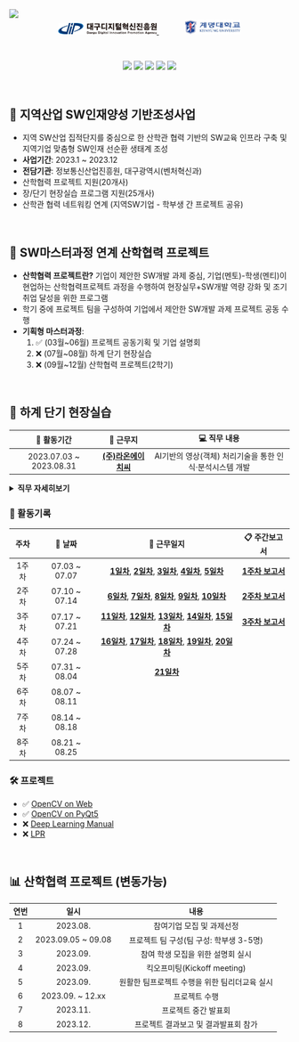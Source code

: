 <img src="https://capsule-render.vercel.app/api?type=waving&height=250&section=header&fontSize=50&color=timeAuto&fontAlignY=36&text=👨🏻‍💼%202023%20산학협력%20프로젝트&desc=지역산업%20SW인재양성%20기반조성사업&descAlignY=54&descAlign=67" />


<div align="center">
    <a href="https://www.dip.or.kr/home/business/sw/swtalentdevelop/view.ubs?business.fidx=5">
        <img src="./img/dip_logo.svg" width="35%"/>
    </a>
    &emsp;&emsp;&emsp;
    <a href="https://www.kmu.ac.kr/uni/main/main.jsp">
        <img src="./img/kmu_logo.jpg" width="20%"/>
    </a>
</div>

&emsp;

<div align="center">
    <img src="https://img.shields.io/badge/Python-3776AB?style=flat&logo=Python&logoColor=white"/>
    <img src="https://img.shields.io/badge/OpenCV-5C3EE8?style=flat&logo=OpenCV&logoColor=white"/>
    <img src="https://img.shields.io/badge/PyTorch-EE4C2C?style=flat&logo=Pytorch&logoColor=white"/>
    <img src="https://img.shields.io/badge/YOLO-00FFFF?style=flat&logo=YOLO&&logoColor=black"/>
    <img src="https://img.shields.io/badge/Colab-F9AB00?style=flat&logo=GoogleColab&logoColor=white"/>
    
</div>

&emsp;

## 📢 지역산업 SW인재양성 기반조성사업
- 지역 SW산업 집적단지를 중심으로 한 산학관 협력 기반의 SW교육 인프라 구축 및 지역기업 맞춤형 SW인재 선순환 생태계 조성
- **사업기간**: 2023.1 ~ 2023.12
- **전담기관**: 정보통신산업진흥원, 대구광역시(벤처혁신과)
- 산학협력 프로젝트 지원(20개사)
- 장/단기 현장실습 프로그램 지원(25개사)
- 산학관 협력 네트워킹 연계 (지역SW기업 - 학부생 간 프로젝트 공유)

&emsp;

## 📢 SW마스터과정 연계 산학협력 프로젝트
- **산학협력 프로젝트란?** 기업이 제안한 SW개발 과제 중심, 기업(멘토)-학생(멘티)이 현업하는 산학협력프로젝트 과정을 수행하여 현장실무+SW개발 역량 강화 및 조기 취업 달성을 위한 프로그램
- 학기 중에 프로젝트 팀을 구성하여 기업에서 제안한 SW개발 과제 프로젝트 공동 수행
- **기획형 마스터과정**: 
    1. ✅ (03월~06월) 프로젝트 공동기획 및 기업 설명회
    2. ❌ (07월~08월) 하계 단기 현장실습
    3. ❌ (09월~12월) 산학협력 프로젝트(2학기)

&emsp;

## 💼 하계 단기 현장실습

<div align="center">

|📅 활동기간|🏬 근무지|💻 직무 내용|
|:---:|:---:|:---:|
|2023.07.03 ~ 2023.08.31|[**(주)라온에이치씨**](http://laonhcom.co.kr/main/index.html)|AI기반의 영상(객체) 처리기술을 통한 인식·분석시스템 개발|

</div>

<details>
<summary><b>직무 자세히보기</b></summary>
<div markdown="1">

- **직무명**
    - 영상(객체)인식 프로그램 개발 및 데이터 분석
- **교육목표**
    - 차량 출입 동영상을 캡쳐 후 번호판 식별 및 미·오인식된 이미지 보정 식별
    - Deep learning 기반의 객체 인식 기술을 활용한 영상 분석
    - DB 분류 관리 및 Testing
    - 영상 분석 오류에 대한 사례 수집 및 해결 방안 모색
- **직무개요**
    - Deep learning와 Auto Labeling 기술에 대한 개념 숙지
    - 기존 개발(보유)프로그램(객체인식)에 대한 분석 및 기술 숙지
    - 수집 데이터 분석 및 분류 작업 수행
    - 데이터별 라벨링, 학습 검지 테스트, 결과 분석 등 업무 수행
    - 미·오인식에 대한 원인 분석 및 인식률 향상 방안 모색 
- **운영/지도계획**
    - 수행시간: 월-금(주 5일, 공휴일 제외) 09:00-18:00 (점심시간 12:30-13:30)
    - 개인별 수행과제 부여(업무 파트별, 실습자의 수행 능력에 따라 차등 부여)
    - 주 1회 멘토와의 면담을 통해 수행 평가 및 변경사항 등을 체크
    - 주 3회 이상 기업 참여 인력과의 면담을 통해 프로젝터 진행 사항 체크
    - 주 1회 전체 회의를 통해 수행 업무별 의견 수렴 및 개선 사항 도출

</div>
</details>

### 📖 활동기록
<div align="center">

|주차|📅 날짜|📝 근무일지|📋 주간보고서|
|:---:|:---:|:---:|:---:|
|1주차|07.03 ~ 07.07|**[1일차](./ShortTerm-Internship/diary/0703.md)**, **[2일차](./ShortTerm-Internship/diary/0704.md)**, **[3일차](./ShortTerm-Internship/diary/0705.md)**, **[4일차](./ShortTerm-Internship/diary/0706.md)**, **[5일차](./ShortTerm-Internship/diary/0707.md)**|**[1주차 보고서](./ShortTerm-Internship/ShortTerm-Internship/report/week1_weekly-report.pdf)**|
|2주차|07.10 ~ 07.14|**[6일차](./ShortTerm-Internship/diary/0710.md)**, **[7일차](./ShortTerm-Internship/diary/0711.md)**, **[8일차](./ShortTerm-Internship/diary/0712.md)**, **[9일차](./ShortTerm-Internship/diary/0713.md)**, **[10일차](./ShortTerm-Internship/diary/0714.md)**|**[2주차 보고서](./ShortTerm-Internship/report/week2_weekly-report.pdf)**|
|3주차|07.17 ~ 07.21|**[11일차](./ShortTerm-Internship/diary/0717.md)**, **[12일차](./ShortTerm-Internship/diary/0718.md)**, **[13일차](./ShortTerm-Internship/diary/0719.md)**, **[14일차](./ShortTerm-Internship/diary/0720.md)**, **[15일차](./ShortTerm-Internship/diary/0721.md)**|**[3주차 보고서](./ShortTerm-Internship/report/3week_weekly-report.pdf)**|
|4주차|07.24 ~ 07.28|**[16일차](./ShortTerm-Internship/diary/0724.md)**, **[17일차](./ShortTerm-Internship/diary/0725.md)**, **[18일차](./ShortTerm-Internship/diary/0726.md)**, **[19일차](./ShortTerm-Internship/diary/0727.md)**, **[20일차](./ShortTerm-Internship/diary/0728.md)**|
|5주차|07.31 ~ 08.04|**[21일차](./ShortTerm-Internship/diary/0731.md)**|
|6주차|08.07 ~ 08.11||
|7주차|08.14 ~ 08.18||
|8주차|08.21 ~ 08.25||

</div>

### 🛠️ 프로젝트
- ✅ [OpenCV on Web](./ShortTerm-Internship/project/opencv_on_web/README.md)
- ✅ [OpenCV on PyQt5](./ShortTerm-Internship/project/opencv_on_pyqt/README.md)
- ❌ [Deep Learning Manual](./ShortTerm-Internship/project/manual/README.md)
- ❌ [LPR](./ShortTerm-Internship/project/LPR/README.md)

&emsp;

## 📊 산학협력 프로젝트 (변동가능)
<div align="center">

|연번|일시|내용|
|:---:|:---:|:---:|
|1|2023.08.|참여기업 모집 및 과제선정|
|2|2023.09.05 ~ 09.08|프로젝트 팀 구성(팀 구성: 학부생 3-5명)|
|3|2023.09.|참여 학생 모집을 위한 설명회 실시|
|4|2023.09.|킥오프미팅(Kickoff meeting)|
|5|2023.09.|원활한 팀프로젝트 수행을 위한 팀리더교육 실시|
|6|2023.09. ~ 12.xx|프로젝트 수행|
|7|2023.11.|프로젝트 중간 발표회|
|8|2023.12.|프로젝트 결과보고 및 결과발표회 참가|

</div>
